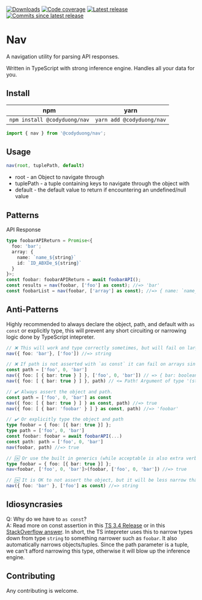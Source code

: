 [![Downloads](https://img.shields.io/npm/dm/@codyduong/nav?style=flat-square)](https://www.npmjs.com/package/@codyduong/nav)
[![Code coverage](https://img.shields.io/codecov/c/github/codyduong/nav?style=flat-square)](https://codecov.io/gh/codyduong/nav)
[![Latest release](https://img.shields.io/github/v/release/codyduong/nav?style=flat-square)](https://github.com/codyduong/nav/releases)
[![Commits since latest release](https://img.shields.io/github/commits-since/codyduong/nav/latest?style=flat-square)](https://github.com/codyduong/nav/releases)
# Nav
A navigation utility for parsing API responses.

Written in TypeScript with strong inference engine. Handles all your data for you.

## Install
| npm  | yarn |
| ------------- | ------------- |
| `npm install @codyduong/nav`  | `yarn add @codyduong/nav` |

```typescript
import { nav } from '@codyduong/nav';
```

## Usage
```typescript
nav(root, tuplePath, default) 
```
* root - an Object to navigate through
* tuplePath - a tuple containing keys to navigate through the object with
* default - the default value to return if encountering an undefined/null value

## Patterns
API Response
```typescript
type foobarAPIReturn = Promise<{
  foo: 'bar';
  array: {
    name: `name_${string}`
    id: `ID_ABXDe_${string}`
  }
}>;
const foobar: foobarAPIReturn = await foobarAPI();
const results = nav(foobar, ['foo'] as const); //=> 'bar'
const foobarList = nav(foobar, ['array'] as const); //=> { name: `name_${string}`, id: `ID_ABXDe_${string}` }[]
```

## Anti-Patterns
Highly recommended to always declare the object, path, and default with `as const` or explicitly type, 
this will prevent any short circuiting or narrowing logic done by TypeScript intepreter.
```typescript
// ❌ This will work and type correctly sometimes, but will fail on larger and more complex objects, see below
nav({ foo: 'bar'}, ['foo']) //=> string

// ❌ If path is not asserted with `as const` it can fail on arrays since it short circuits to the path to (string | number)[]
const path = ['foo', 0, 'bar']
nav({ foo: [ { bar: true } ] }, ['foo', 0, 'bar']) // => { bar: boolean; }[] | { bar: boolean; }
nav({ foo: [ { bar: true } ] }, path) // <= Path! Argument of type '(string | number)[]' is not assignable to parameter of type...

// ✔️ Always assert the object and path.
const path = ['foo', 0, 'bar'] as const
nav({ foo: [ { bar: true } ] } as const, path) //=> true
nav({ foo: [ { bar: 'foobar' } ] } as const, path) //=> 'foobar'

// ✔️ Or explicitly type the object and path
type foobar = { foo: [{ bar: true }] };
type path = ['foo', 0, 'bar']
const foobar: foobar = await foobarAPI(...)
const path: path = ['foo', 0, 'bar']
nav(foobar, path) //=> true

// 🆗 Or use the built in generics (while acceptable is also extra verbose)
type foobar = { foo: [{ bar: true }] };
nav<foobar, ['foo', 0, 'bar']>(foobar, ['foo', 0, 'bar']) //=> true

// 🆗 It is OK to not assert the object, but it will be less narrow than possible
nav({ foo: 'bar' }, ['foo'] as const) //=> string
```

## Idiosyncrasies
Q: Why do we have to `as const`?<br>
A: Read more on const assertion in this [TS 3.4 Release](https://www.typescriptlang.org/docs/handbook/release-notes/typescript-3-4.html#const-assertions) or in this [StackOverflow answer](https://stackoverflow.com/a/66993654/17954209). In short, the TS intepreter uses this to narrow types down from type `string` to something narrower such as `foobar`. It also automatically narrows objects/tuples. Since the path parameter is a tuple, we can't afford narrowing this type, otherwise it will blow up the inference engine.

## Contributing
Any contributing is welcome.
